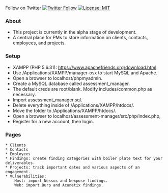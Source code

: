 Follow on Twitter [![Twitter Follow](https://img.shields.io/twitter/follow/discoverscripts.svg?style=social&label=Follow)](https://twitter.com/discoverscripts) [![License: MIT](https://img.shields.io/badge/License-MIT-blue.svg)](https://github.com/leebaird/discover/blob/master/LICENSE)

### About
* This project is currently in the alpha stage of development.
* A central place for PMs to store information on clients, contacts, employees, and projects.

### Setup
* XAMPP (PHP 5.6.31): https://www.apachefriends.org/download.html
* Use /Applications/XAMPP/manager-osx to start MySQL and Apache.
* Open a browser to localhost/phpmyadmin.
* Create a MySQL database called assessment_manager.
* The default creds are root/blank. Modify includes/common.php as necessary.
* Import assessment_manager.sql.
* Delete everything inside of /Applications/XAMPP/htdocs/.
* Move the folder to /Applications/XAMPP/htdocs/.
* Open a browser to localhost/assessment-manager/src/php/index.php,
* Register for a new account, then login.

### Pages
```
* Clients
* Contacts
* Employees
* Findings: create finding categories with boiler plate text for your deliverables.
* Projects: track important dates and various aspects of an engagement.
* Vulnerabilities:
    Host: import Nessus and Nexpose findings.
    Web: import Burp and Acunetix findings.
```
